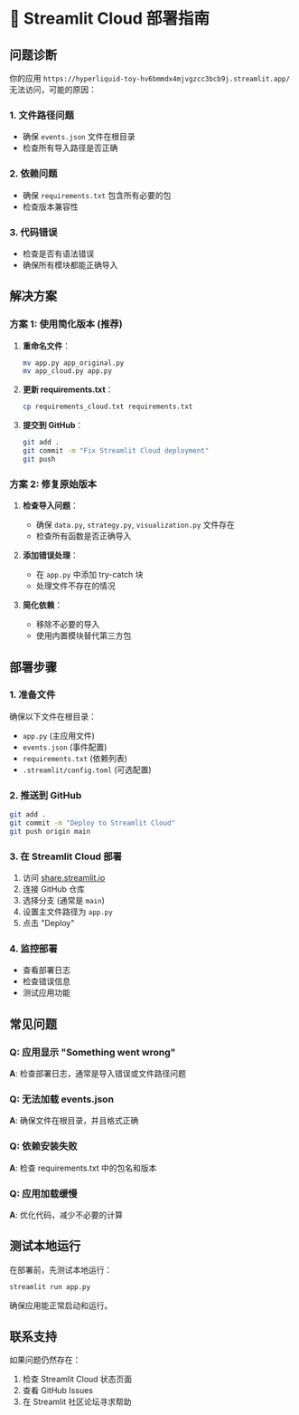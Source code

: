 # 🚀 Streamlit Cloud 部署指南

## 问题诊断

你的应用 `https://hyperliquid-toy-hv6bmmdx4mjvgzcc3bcb9j.streamlit.app/` 无法访问，可能的原因：

### 1. **文件路径问题**
- 确保 `events.json` 文件在根目录
- 检查所有导入路径是否正确

### 2. **依赖问题**
- 确保 `requirements.txt` 包含所有必要的包
- 检查版本兼容性

### 3. **代码错误**
- 检查是否有语法错误
- 确保所有模块都能正确导入

## 解决方案

### 方案 1: 使用简化版本 (推荐)

1. **重命名文件**：
   ```bash
   mv app.py app_original.py
   mv app_cloud.py app.py
   ```

2. **更新 requirements.txt**：
   ```bash
   cp requirements_cloud.txt requirements.txt
   ```

3. **提交到 GitHub**：
   ```bash
   git add .
   git commit -m "Fix Streamlit Cloud deployment"
   git push
   ```

### 方案 2: 修复原始版本

1. **检查导入问题**：
   - 确保 `data.py`, `strategy.py`, `visualization.py` 文件存在
   - 检查所有函数是否正确导入

2. **添加错误处理**：
   - 在 `app.py` 中添加 try-catch 块
   - 处理文件不存在的情况

3. **简化依赖**：
   - 移除不必要的导入
   - 使用内置模块替代第三方包

## 部署步骤

### 1. 准备文件
确保以下文件在根目录：
- `app.py` (主应用文件)
- `events.json` (事件配置)
- `requirements.txt` (依赖列表)
- `.streamlit/config.toml` (可选配置)

### 2. 推送到 GitHub
```bash
git add .
git commit -m "Deploy to Streamlit Cloud"
git push origin main
```

### 3. 在 Streamlit Cloud 部署
1. 访问 [share.streamlit.io](https://share.streamlit.io)
2. 连接 GitHub 仓库
3. 选择分支 (通常是 `main`)
4. 设置主文件路径为 `app.py`
5. 点击 "Deploy"

### 4. 监控部署
- 查看部署日志
- 检查错误信息
- 测试应用功能

## 常见问题

### Q: 应用显示 "Something went wrong"
**A**: 检查部署日志，通常是导入错误或文件路径问题

### Q: 无法加载 events.json
**A**: 确保文件在根目录，并且格式正确

### Q: 依赖安装失败
**A**: 检查 requirements.txt 中的包名和版本

### Q: 应用加载缓慢
**A**: 优化代码，减少不必要的计算

## 测试本地运行

在部署前，先测试本地运行：

```bash
streamlit run app.py
```

确保应用能正常启动和运行。

## 联系支持

如果问题仍然存在：
1. 检查 Streamlit Cloud 状态页面
2. 查看 GitHub Issues
3. 在 Streamlit 社区论坛寻求帮助
